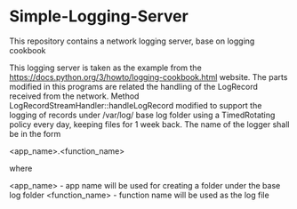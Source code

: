 # Simple-Logging-Server
This repository contains a network logging server, base on logging cookbook

This logging server is taken as the example from the https://docs.python.org/3/howto/logging-cookbook.html website.
The parts modified in this programs are related the handling of the LogRecord received from the network.
Method LogRecordStreamHandler::handleLogRecord modified to support the logging of records under /var/log/ base log
folder using a TimedRotating policy every day, keeping files for 1 week back. The name of the logger shall be in the form

<app_name>.<function_name>

where 

<app_name> - app name will be used for creating a folder under the base log folder
<function_name> - function name will be used as the log file

